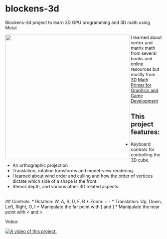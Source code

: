# blockens-3d

Blockens-3d project to learn 3D GPU programming and 3D math using Metal

<img src="https://cloud.githubusercontent.com/assets/249641/18229587/8b7cbdfc-7233-11e6-8f3a-c388d0082301.png" align="left" height="400"  >

I learned about vertex and matrix math from several books and online resources but mostly from [3D Math Primer for Graphics and Game Development](https://www.amazon.com/Math-Primer-Graphics-Game-Development-ebook/dp/B008KZU548/)

## This project features:

 * Keyboard controls for controlling the 3D cube.
 * An orthographic projection
 * Translation, rotation transforms and model-view rendering. 
 * I learned about wind order and culling and how the order of vertices dictate which side of a shape is the front.
 * Stencil depth, and various other 3D related aspects.
<br/>
## Controls:
* Rotation: W, A, S, D, F, B
* Zoom: + -
* Translation: Up, Down, Left, Right, O, I
* Manipulate the far point with [ and ]
* Manipulate the near point with < and >

Video:

[![A video of this project.](https://img.youtube.com/vi/QxUyue2qm2s/0.jpg)](https://www.youtube.com/watch?v=QxUyue2qm2s)

